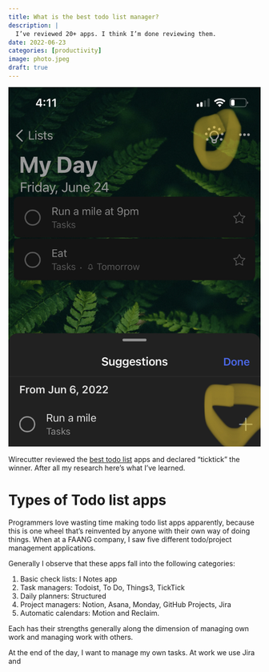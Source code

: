 ```yaml
---
title: What is the best todo list manager?
description: |
  I’ve reviewed 20+ apps. I think I’m done reviewing them. 
date: 2022-06-23
categories: [productivity]
image: photo.jpeg
draft: true
---
```


![](photo.jpeg)

Wirecutter reviewed the [best todo list](https://www.nytimes.com/wirecutter/reviews/best-to-do-list-app/) apps and declared “ticktick” the winner. After all my research here’s what I’ve learned. 

# Types of Todo list apps

Programmers love wasting time making todo list apps apparently, because this is one wheel that’s reinvented by anyone with their own way of doing things. When at a FAANG company, I saw five different todo/project management applications. 

Generally I observe that these apps fall into the following categories:

1. Basic check lists: I Notes app
2. Task managers: Todoist, To Do, Things3, TickTick
3. Daily planners: Structured
3. Project managers: Notion, Asana, Monday, GitHub Projects, Jira
4. Automatic calendars: Motion and Reclaim. 

Each has their strengths generally along the dimension of managing own work and managing work with others. 

At the end of the day, I want to manage my own tasks. At work we use Jira and 


 


